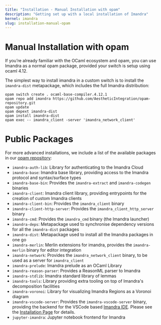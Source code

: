 ```yaml
---
title: "Installation - Manual Installation with opam"
description: "Getting set up with a local installation of Imandra"
kernel: imandra
slug: installation-manual-opam
---
```


# Manual Installation with opam

If you’re already familiar with the OCaml ecosystem and opam, you can use Imandra as a normal opam package, provided your switch is setup using ocaml 4.12.

The simplest way to install imandra in a custom switch is to install the `imandra-dist` metapackage, which includes the full Imandra distribution:

```sh.copy
opam switch create . ocaml-base-compiler.4.12.1
opam repo add imandra https://github.com/AestheticIntegration/opam-repository.git
opam update
opam depext imandra-dist
opam install imandra-dist
opam exec -- imandra_client -server 'imandra_network_client'
```


# Public Packages

For more advanced installations, we include a list of the available packages in our [opam repository](https://github.com/AestheticIntegration/opam-repository):

- `imandra-auth-lib`: Library for authenticating to the Imandra Cloud
- `imandra-base`: Imandra base library, providing access to the Imandra protocol and syntax/surface types
- `imandra-base-bin`: Provides the `imandra-extract` and `imandra-codegen` binaries
- `imandra-client`: Imandra client library, providing entrypoints for the creation of custom Imandra clients
- `imandra-client-bin`: Provides the `imandra_client` binary
- `imandra-client-http-server`: Provides the `imandra_client_http_server` binary
- `imandra-cmd`: Provides the `imandra_cmd` binary (the Imandra launcher)
- `imandra-deps`: Metapackage used to synchronise dependency versions for all the `imandra-dist` packages
- `imandra-dist`: Metapackage used to install all the Imandra packages in one go
- `imandra-merlin`: Merlin extensions for imandra, provides the `imandra-merlin` binary for editor integration
- `imandra-network`: Provides the `imandra_network_client` binary, to be used as a server for `imandra_client`
- `imandra-prelude`: Imandra prelude as an OCaml Library
- `imandra-reason-parser`: Provides a ReasonML parser to Imandra
- `imandra-stdlib`: Imandra standard library of lemmas
- `imandra-tools`: Library providing extra tooling on top of Imandra's decomposition facilities
- `imandra-voronoi`: Library for visualizing Imandra Regions as a Voronoi diagram
- `imandra-vscode-server`: Provides the `imandra-vscode-server` binary, providing the backend for the VSCode based [Imandra IDE](https://marketplace.visualstudio.com/items?itemName=aestheticintegration.iml-vscode). Please see the [Installation Page](Installation%20-%20VSCode.md) for details.
- `jupyter-imandra`: Jupyter notebook frontend for Imandra

